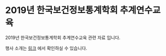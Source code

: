 # 2019년 한국보건정보통계학회 추계연수교육

2019년 한국보건정보통계학회 추계연수교육 관련 자료 입니다.

행사 소개는 [링크](http://www.koshis.or.kr/education/) 에서 확인하실 수 있습니다.

